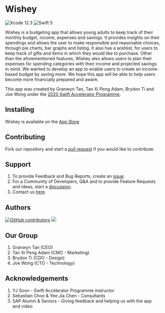 # Wishey
![Xcode 12.3](http://img.shields.io/badge/Xcode-12.3-blue.svg?style=flat-square) ![Swift 5](http://img.shields.io/badge/Swift-5-orange.svg?style=flat-square)
<br>

Wishey is a budgeting app that allows young adults to keep track of their monthly budget, income, expenses and savings. It provides insights on their spendings and allows the user to make responsible and reasonable choices, through pie charts, bar graphs and listing. It also has a wishlist, for users to keep track of gifts and items in which they would like to purchase. Other than the aforementioned features, Wishey also allows users to plan their expenses for spending categories with their income and projected savings in mind. We wanted to develop an app to enable users to create an income-based budget by saving more. We hope this app will be able to help users become more financially prepared and aware.

This app was created by Granwyn Tan, Tan Xi Peng Adam, Brydon Ti and Joe Wong under the [2020 Swift Accelerator Programme](https://www.swiftinsg.org/). 

## Installing
Wishey is available on the [App Store](https://tk.sg/sis20-wishey)

## Contributing
Fork our repository and start a [pull request](https://github.com/swiftaccelerator2020/Wishey/pulls) if you would like to contribute.

## Support
1. To provide Feedback and Bug Reports, create an [issue](https://github.com/swiftaccelerator2020/Wishey/issues).
2. For a Community of Developers, Q&A and to provide Feature Requests and Ideas, start a [discussion](https://github.com/swiftaccelerator2020/Wishey/issues).
3. Contact us [here](granwyn_tan@s2019.ssts.edu.sg)

## Authors
[![GitHub contributors](https://img.shields.io/github/contributors/swiftaccelerator2020/Wishey?style=flat-square)](https://github.com/swiftaccelerator2020/Wishey/graphs/contributors)
<a href="https://github.com/swiftaccelerator2020/Wishey/graphs/contributors">
  <img src="https://contributors-img.web.app/image?repo=swiftaccelerator2020/Wishey" />
</a>

## Our Group
1. Granwyn Tan (CEO)
2. Tan Xi Peng Adam (CMO - Marketing)
3. Brydon Ti (CDO - Design)
4. Joe Wong (CTO - Technology)

## Acknowledgements
1. YJ Soon - Swift Accelerator Programme instructor
2. Sebastian Choo & Yee Jia Chen - Consultants
3. SAP Alumni & Seniors - Giving feedback and helping us with the app and video
